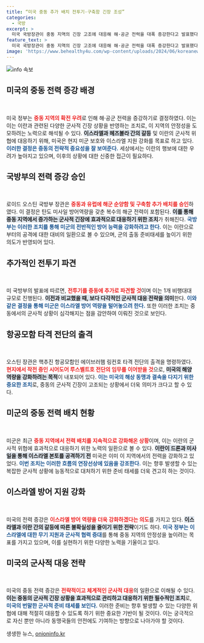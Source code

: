 ```yaml
---
title: “미국 중동 추가 배치 전투기·구축함 긴장 조성”
categories:
  - 국방
excerpt: >
  미국 국방장관이 중동 지역의 긴장 고조에 대응해 해·공군 전력을 대폭 증강한다고 발표했다. 이란과의 갈등 우려 속에서 이스라엘 방위를 강화하고 현지 미군 보호를 위한 긴급 조치가 추진된다.
feature_text: >
  미국 국방장관이 중동 지역의 긴장 고조에 대응해 해·공군 전력을 대폭 증강한다고 발표했다. 이란과의 갈등 우려 속에서 이스라엘 방위를 강화하고 현지 미군 보호를 위한 긴급 조치가 추진된다.
image: 'https://www.behealthy4u.com/wp-content/uploads/2024/06/koreanews.jpg'
---
```


<p><img src="https://www.behealthy4u.com/wp-content/uploads/2024/06/koreanews.jpg" alt="info 속보" /></p>

<h2 data-ke-size="size26">미국의 중동 전력 증강 배경</h2>

<p data-ke-size="size16">&nbsp;</p>

<p data-ke-size="size16">미국 정부는 <b><span style="color: #ee2323;">중동 지역의 확전 우려</span></b>로 인해 해·공군 전력을 증강하기로 결정하였다. 이는 이는 이란과 관련된 다양한 군사적 긴장 상황을 반영하는 조치로, 이 지역의 안정성을 도모하려는 노력으로 해석될 수 있다. <b><span style="background-color: #21538527;">이스라엘과 헤즈볼라 간의 갈등</span></b> 및 이란의 군사적 위협에 대응하기 위해, 미국은 현지 미군 보호와 이스라엘 지원 강화를 목표로 하고 있다. <b><span style="color: #1a5490;">이러한 결정은 중동의 전략적 중요성을 잘 보여준다.</span></b> 세상에서는 이란의 행보에 대한 우려가 높아지고 있으며, 이후의 상황에 대한 신중한 접근이 필요하다.</p>

<h2 data-ke-size="size26">국방부의 전력 증강 승인</h2>

<p data-ke-size="size16">&nbsp;</p>

<p data-ke-size="size16">로이드 오스틴 국방부 장관은 <b><span style="color: #ee2323;">중동과 유럽에 해군 순양함 및 구축함 추가 배치를 승인</span></b>하였다. 이 결정은 탄도 미사일 방어역량을 갖춘 복수의 해군 전력이 포함된다. <b><span style="background-color: #21538527;">이를 통해 중동 지역에서 증가하는 군사적 긴장에 효과적으로 대응하기 위한 조치</span></b>가 취해진다. <b><span style="color: #1a5490;">국방부는 이러한 조치를 통해 미군의 전반적인 방어 능력을 강화하려고 한다.</span></b> 이는 이란으로부터의 공격에 대한 대비의 일환으로 볼 수 있으며, 군의 출동 준비태세를 높이기 위한 의도가 반영되어 있다.</p>

<h2 data-ke-size="size26">추가적인 전투기 파견</h2>

<p data-ke-size="size16">&nbsp;</p>

<p data-ke-size="size16">미 국방부의 발표에 따르면, <b><span style="color: #ee2323;">전투기를 중동에 추가로 파견할 것</span></b>이며 이는 1개 비행대대 규모로 진행된다. <b><span style="background-color: #21538527;">이전과 비교했을 때, 보다 다각적인 군사적 대응 전략을 의미</span></b>한다. <b><span style="color: #1a5490;">이와 같은 결정을 통해 미군은 이스라엘 방어 역량을 털어놓으려 한다.</span></b> 또한 이러한 조치는 중동에서의 군사적 상황이 심각해지는 점을 감안하여 이뤄진 것으로 보인다.</p>

<h2 data-ke-size="size26">항공모함 타격 전단의 출격</h2>

<p data-ke-size="size16">&nbsp;</p>

<p data-ke-size="size16">오스틴 장관은 핵추진 항공모함인 에이브러햄 링컨호 타격 전단의 출격을 명령하였다. <b><span style="color: #ee2323;">현지에서 작전 중인 시어도어 루스벨트호 전단의 임무를 이어받을 것</span></b>으로, <b><span style="background-color: #21538527;">미국의 해양 역량을 강화하려는 목적</span></b>이 내포되어 있다. <b><span style="color: #1a5490;">이는 미국의 해상 동맹과 결속을 다지기 위한 중요한 조치</span></b>로, 중동의 군사적 긴장이 고조되는 상황에서 더욱 의미가 크다고 할 수 있다.</p>

<h2 data-ke-size="size26">미군의 중동 전력 배치 현황</h2>

<p data-ke-size="size16">&nbsp;</p>

<p data-ke-size="size16">미군은 최근 <b><span style="color: #ee2323;">중동 지역에서 전력 배치를 지속적으로 강화해온 상황</span></b>이며, 이는 이란의 군사적 위협에 효과적으로 대응하기 위한 노력의 일환으로 볼 수 있다. <b><span style="background-color: #21538527;">이란이 드론과 미사일을 통해 이스라엘 본토를 공격하기 전</span></b> 미국은 이미 이 지역에서의 전력을 강화하고 있었다. <b><span style="color: #1a5490;">이번 조치는 이러한 흐름의 연장선상에 있음을 강조한다.</span></b> 이는 향후 발생할 수 있는 복잡한 군사적 상황에 능동적으로 대처하기 위한 준비 태세를 더욱 견고히 하는 것이다.</p>

<h2 data-ke-size="size26">이스라엘 방어 지원 강화</h2>

<p data-ke-size="size16">&nbsp;</p>

<p data-ke-size="size16">미국의 전력 증강은 <b><span style="color: #ee2323;">이스라엘 방어 역량을 더욱 강화하겠다는 의도</span></b>를 가지고 있다. <b><span style="background-color: #21538527;">이스라엘과 이란 간의 갈등에 따른 불확실성을 줄이기 위한 전략</span></b>이기도 하다. <b><span style="color: #1a5490;">미국 정부는 이스라엘에 대한 무기 지원과 군사적 협력 증대</span></b>를 통해 중동 지역의 안정성을 높이려는 목표를 가지고 있으며, 이를 실현하기 위한 다양한 노력을 기울이고 있다.</p>

<h2 data-ke-size="size26">미국의 군사적 대응 전략</h2>

<p data-ke-size="size16">&nbsp;</p>

<p data-ke-size="size16">미국의 중동 전력 증강은 <b><span style="color: #ee2323;">전략적이고 체계적인 군사적 대응</span></b>의 일환으로 이해될 수 있다. <b><span style="background-color: #21538527;">이는 중동의 군사적 긴장 상황을 효과적으로 관리하고 대응하기 위한 필수적인 조치</span></b>로, <b><span style="color: #1a5490;">미국의 번말한 군사적 준비 태세를 보인다.</span></b> 이러한 준비는 향후 발생할 수 있는 다양한 위협에 대해 적절히 대응할 수 있도록 하기 위한 중요한 기반이 될 것이다. 이는 궁극적으로 자신 뿐만 아니라 동맹국들의 안전에도 기여하는 방향으로 나아가야 할 것이다.</p>
생생한 뉴스, <a href="https://onioninfo.kr" rel="dofollow">onioninfo.kr</a>


